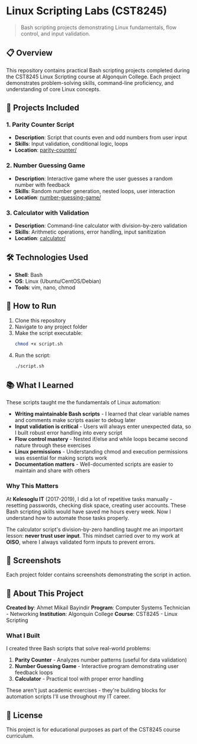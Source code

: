 # Linux Scripting Labs (CST8245)

> Bash scripting projects demonstrating Linux fundamentals, flow control, and input validation.

## 📋 Overview

This repository contains practical Bash scripting projects completed during the CST8245 Linux Scripting course at Algonquin College. Each project demonstrates problem-solving skills, command-line proficiency, and understanding of core Linux concepts.

## 🎯 Projects Included

### 1. Parity Counter Script
- **Description**: Script that counts even and odd numbers from user input
- **Skills**: Input validation, conditional logic, loops
- **Location**: [parity-counter/](parity-counter/)

### 2. Number Guessing Game
- **Description**: Interactive game where the user guesses a random number with feedback
- **Skills**: Random number generation, nested loops, user interaction
- **Location**: [number-guessing-game/](number-guessing-game/)

### 3. Calculator with Validation
- **Description**: Command-line calculator with division-by-zero validation
- **Skills**: Arithmetic operations, error handling, input sanitization
- **Location**: [calculator/](calculator/)

## 🛠️ Technologies Used

- **Shell**: Bash
- **OS**: Linux (Ubuntu/CentOS/Debian)
- **Tools**: vim, nano, chmod

## 🚀 How to Run

1. Clone this repository
2. Navigate to any project folder
3. Make the script executable:
   ```bash
   chmod +x script.sh
   ```
4. Run the script:
   ```bash
   ./script.sh
   ```

## 📚 What I Learned

These scripts taught me the fundamentals of Linux automation:

- **Writing maintainable Bash scripts** - I learned that clear variable names and comments make scripts easier to debug later
- **Input validation is critical** - Users will always enter unexpected data, so I built robust error handling into every script
- **Flow control mastery** - Nested if/else and while loops became second nature through these exercises
- **Linux permissions** - Understanding chmod and execution permissions was essential for making scripts work
- **Documentation matters** - Well-documented scripts are easier to maintain and share with others

### Why This Matters

At **Kelesoglu IT** (2017-2019), I did a lot of repetitive tasks manually - resetting passwords, checking disk space, creating user accounts. These Bash scripting skills would have saved me hours every week. Now I understand how to automate those tasks properly.

The calculator script's division-by-zero handling taught me an important lesson: **never trust user input**. This mindset carried over to my work at **OISO**, where I always validated form inputs to prevent errors.

## 📸 Screenshots

Each project folder contains screenshots demonstrating the script in action.

## 👤 About This Project

**Created by**: Ahmet Mikail Bayindir
**Program**: Computer Systems Technician - Networking
**Institution**: Algonquin College
**Course**: CST8245 - Linux Scripting

### What I Built

I created three Bash scripts that solve real-world problems:
1. **Parity Counter** - Analyzes number patterns (useful for data validation)
2. **Number Guessing Game** - Interactive program demonstrating user feedback loops
3. **Calculator** - Practical tool with proper error handling

These aren't just academic exercises - they're building blocks for automation scripts I'll use throughout my IT career.

## 📄 License

This project is for educational purposes as part of the CST8245 course curriculum.
